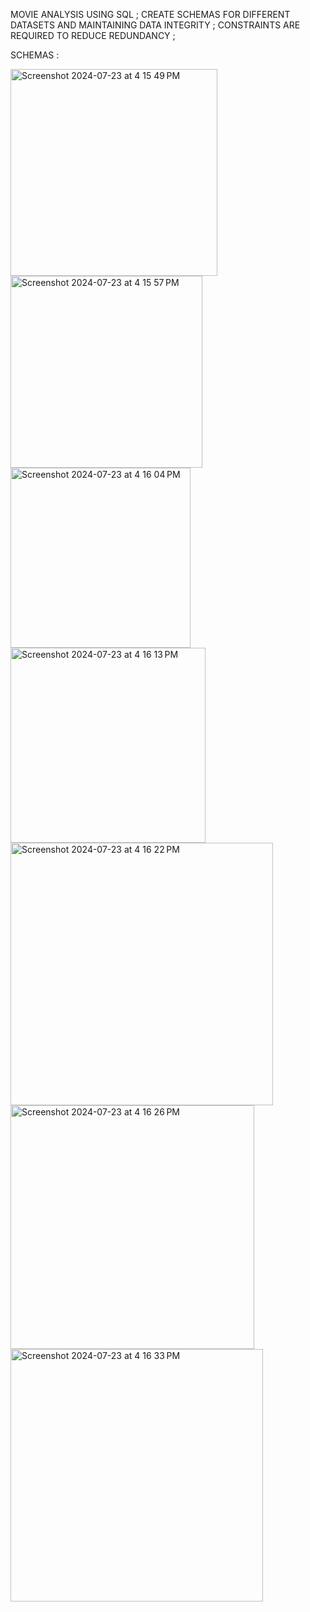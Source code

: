 MOVIE ANALYSIS USING SQL ;
CREATE SCHEMAS FOR DIFFERENT DATASETS AND MAINTAINING DATA INTEGRITY ;
CONSTRAINTS ARE REQUIRED TO REDUCE REDUNDANCY ;


SCHEMAS :



<img width="331" alt="Screenshot 2024-07-23 at 4 15 49 PM" src="https://github.com/user-attachments/assets/b1352b0e-d467-4359-ad59-c7ec0026e6e4">

<img width="307" alt="Screenshot 2024-07-23 at 4 15 57 PM" src="https://github.com/user-attachments/assets/90fa23b7-1593-472b-9d54-241e88e85a9b">

<img width="288" alt="Screenshot 2024-07-23 at 4 16 04 PM" src="https://github.com/user-attachments/assets/d308adf3-aedb-4a05-9340-4b2e1bcd0820">

<img width="312" alt="Screenshot 2024-07-23 at 4 16 13 PM" src="https://github.com/user-attachments/assets/a9a6d4c7-dfeb-4c72-8a17-fff3c3bd2867">

<img width="420" alt="Screenshot 2024-07-23 at 4 16 22 PM" src="https://github.com/user-attachments/assets/067f6f7e-ad70-4249-ab5c-301df844211a">

<img width="390" alt="Screenshot 2024-07-23 at 4 16 26 PM" src="https://github.com/user-attachments/assets/78abaa96-83ac-48ae-b6c6-5cdd2270fed6">

<img width="404" alt="Screenshot 2024-07-23 at 4 16 33 PM" src="https://github.com/user-attachments/assets/969c7da2-da31-44df-bbff-70930f339d03">
